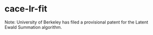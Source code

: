 # cace-lr-fit

Note: University of Berkeley has filed a provisional patent for the Latent Ewald Summation algorithm.

